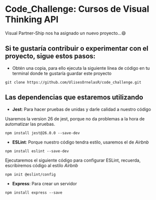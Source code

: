 # Code_Challenge: Cursos de Visual Thinking API

Visual Partner-Ship nos ha asignado un nuevo proyecto...😄

## Si te gustaría contribuir o experimentar con el proyecto, sigue estos pasos:

- Obtén una copia, para ello ejecuta la siguiente línea de código en tu terminal donde te gustaría guardar este proyecto

```
git clone https://github.com/UlisesOrnelasR/code_challenge.git
```

## Las dependencias que estaremos utilizando

- **Jest**: Para hacer pruebas de unidas y darle calidad a nuestro código

Usaremos la version 26 de jest, porque no da problemas a la hora de automatizar las pruebas.
```
npm install jest@26.0.0 --save-dev
```

- **ESLint**: Porque nuestro código tendra estilo, usaremos el de *Airbnb*

```
npm install eslint --save-dev
```

Ejecutaremos el siguiente código para configurar ESLint, recuerda, escribiremos código al estilo *Airbnb*

```
npm init @eslint/config

```

- **Express**: Para crear un servidor

```
npm install express --save
```


